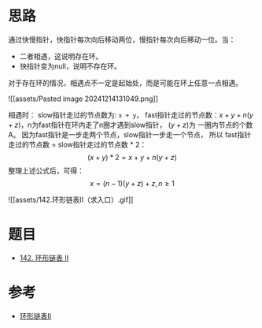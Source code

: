
# 思路

通过快慢指针，快指针每次向后移动两位，慢指针每次向后移动一位。当：
- 二者相遇，这说明存在环。
- 快指针变为null，说明不存在环。

对于存在环的情况，相遇点不一定是起始处，而是可能在环上任意一点相遇。

![[assets/Pasted image 20241214131049.png]]

相遇时： slow指针走过的节点数为: `x + y`， fast指针走过的节点数：$x + y + n (y + z)$，n为fast指针在环内走了n圈才遇到slow指针， $(y+z)$为 一圈内节点的个数A。
因为fast指针是一步走两个节点，slow指针一步走一个节点， 所以 fast指针走过的节点数 = slow指针走过的节点数 * 2：
$$
(x + y) * 2 = x + y + n (y + z)
$$
整理上述公式后，可得：
$$
x = (n - 1) (y + z) + z, n\geq1
$$

![[assets/142.环形链表II（求入口）.gif]]


# 题目

- [142. 环形链表 II](https://leetcode.cn/problems/linked-list-cycle-ii/)
# 参考

- [环形链表II](https://programmercarl.com/0142.%E7%8E%AF%E5%BD%A2%E9%93%BE%E8%A1%A8II.html)